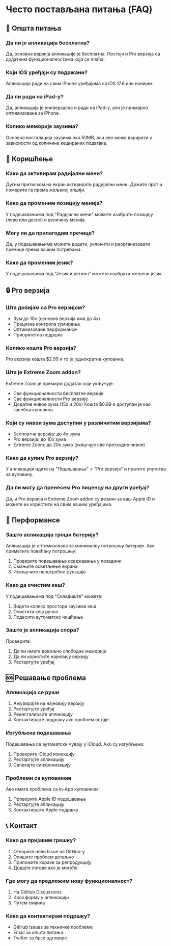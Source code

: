 # Често постављана питања (FAQ)

## 📱 Општа питања

### Да ли је апликација бесплатна?
Да, основна верзија апликације је бесплатна. Постоји и Pro верзија са додатним функционалностима која се плаћа.

### Који iOS уређаји су подржани?
Апликација ради на свим iPhone уређајима са iOS 17.6 или новијим.

### Да ли ради на iPad-у?
Да, апликација је универзална и ради на iPad-у, али је примарно оптимизована за iPhone.

### Колико меморије заузима?
Основна инсталација заузима око 50MB, али ово може варирати у зависности од количине кешираних података.

## 🎯 Коришћење

### Како да активирам радијални мени?
Дугим притиском на екран активирате радијални мени. Држите прст и померите га према жељеној опцији.

### Како да променим позицију менија?
У подешавањима под "Радијални мени" можете изабрати позицију (лево или десно) и величину менија.

### Могу ли да прилагодим пречице?
Да, у подешавањима можете додати, уклонити и реорганизовати пречице према вашим потребама.

### Како да променим језик?
У подешавањима под "Језик и регион" можете изабрати жељени језик.

## 🔒 Pro верзија

### Шта добијам са Pro верзијом?
- Зум до 10x (основна верзија има до 4x)
- Прецизна контрола зумирања
- Оптимизоване перформансе
- Приоритетна подршка

### Колико кошта Pro верзија?
Pro верзија кошта $2.99 и то је једнократна куповина.

### Шта је Extreme Zoom addon?
Extreme Zoom је премиум додатак који укључује:
- Све функционалности бесплатне верзије
- Све функционалности Pro верзије
- Додатне нивое зума (15x и 20x)
Кошта $0.99 и доступан је као засебна куповина.

### Који су нивои зума доступни у различитим верзијама?
- Бесплатна верзија: до 4x зума
- Pro верзија: до 10x зума
- Extreme Zoom: до 20x зума (укључује све претходне нивое)

### Како да купим Pro верзију?
У апликацији идите на "Подешавања" > "Pro верзија" и пратите упутства за куповину.

### Да ли могу да пренесем Pro лиценцу на други уређај?
Да, и Pro верзија и Extreme Zoom addon су везани за ваш Apple ID и можете их користити на свим вашим уређајима.

## 🔄 Перформансе

### Зашто апликација троши батерију?
Апликација је оптимизована за минималну потрошњу батерије. Ако приметите повећану потрошњу:
1. Проверите подешавања освежавања у позадини
2. Смањите осветљење екрана
3. Искључите непотребне функције

### Како да очистим кеш?
У подешавањима под "Складиште" можете:
1. Видети колико простора заузима кеш
2. Очистити кеш ручно
3. Подесити аутоматско чишћење

### Зашто је апликација спора?
Проверите:
1. Да ли имате довољно слободне меморије
2. Да ли користите најновију верзију
3. Рестартујте уређај

## 🆘 Решавање проблема

### Апликација се руши
1. Ажурирајте на најновију верзију
2. Рестартујте уређај
3. Реинсталирајте апликацију
4. Контактирајте подршку ако проблем остаје

### Изгубљена подешавања
Подешавања се аутоматски чувају у iCloud. Ако су изгубљена:
1. Проверите iCloud конекцију
2. Рестартујте апликацију
3. Сачекајте синхронизацију

### Проблеми са куповином
Ако имате проблема са In-App куповином:
1. Проверите Apple ID подешавања
2. Рестартујте апликацију
3. Контактирајте Apple подршку

## 📞 Контакт

### Како да пријавим грешку?
1. Отворите нови Issue на GitHub-у
2. Опишите проблем детаљно
3. Приложите кораке за репродукцију
4. Додајте логове ако је могуће

### Где могу да предложим нову функционалност?
1. На GitHub Discussions
2. Кроз форму у апликацији
3. Путем емаила

### Како да контактирам подршку?
- GitHub Issues за техничке проблеме
- Email за општа питања
- Twitter за брзе одговоре 